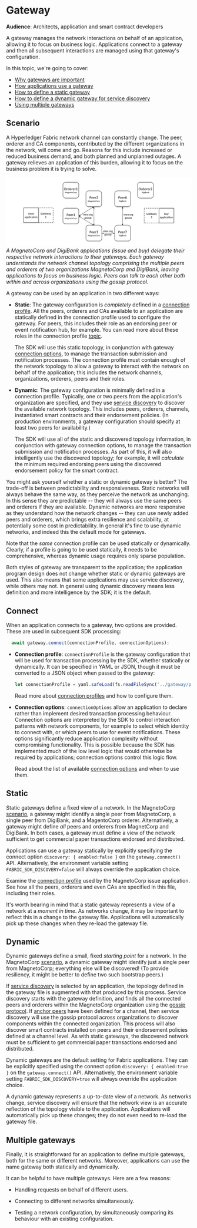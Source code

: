 # Gateway

**Audience**: Architects, application and smart contract developers

A gateway manages the network interactions on behalf of an application, allowing
it to focus on business logic. Applications connect to a gateway and then all
subsequent interactions are managed using that gateway's configuration.

In this topic, we're going to cover:

* [Why gateways are important](#scenario)
* [How applications use a gateway](#connect)
* [How to define a static gateway](#static)
* [How to define a dynamic gateway for service discovery](#dynamic)
* [Using multiple gateways](#multiple-gateways)

## Scenario

A Hyperledger Fabric network channel can constantly change.  The peer, orderer
and CA components, contributed by the different organizations in the network,
will come and go. Reasons for this include increased or reduced business demand,
and both planned and unplanned outages. A gateway relieves an application of
this burden, allowing it to focus on the business problem it is trying to solve.

![gateway.scenario](./develop.diagram.25.png) *A MagnetoCorp and DigiBank
applications (issue and buy) delegate their respective network interactions to
their gateways. Each gateway understands the network channel topology comprising
the multiple peers and orderers of two organizations MagnetoCorp and DigiBank,
leaving applications to focus on business logic. Peers can talk to each other
both within and across organizations using the gossip protocol.*

A gateway can be used by an application in two different ways:

* **Static**: The gateway configuration is *completely* defined in a [connection
  profile](./commonconnectionprofile.html). All the peers, orderers and CAs
  available to an application are statically defined in the connection profile
  used to configure the gateway. For peers, this includes their role as an
  endorsing peer or event notification hub, for example. You can read more about
  these roles in the connection profile [topic](./commonconnectionprofile.html).

  The SDK will use this static topology, in conjunction with gateway
  [connection options](./connectionoptions), to manage the transaction
  submission and notification processes. The connection profile must contain
  enough of the network topology to allow a gateway to interact with the
  network on behalf of the application; this includes the network channels,
  organizations, orderers, peers and their roles.


* **Dynamic**: The gateway configuration is minimally defined in a connection
  profile. Typically, one or two peers from the application's organization are
  specified, and they use [service discovery](../discovery-overview.html) to
  discover the available network topology. This includes peers, orderers,
  channels, instantiated smart contracts and their endorsement policies. (In
  production environments, a gateway configuration should specify at least two
  peers for availability.)

  The SDK will use all of the static and discovered topology information, in
  conjunction with gateway connection options, to manage the transaction
  submission and notification processes. As part of this, it will also
  intelligently use the discovered topology; for example, it will *calculate*
  the minimum required endorsing peers using the discovered endorsement policy
  for the smart contract.

You might ask yourself whether a static or dynamic gateway is better? The
trade-off is between predictability and responsiveness. Static networks will
always behave the same way, as they perceive the network as unchanging. In this
sense they are predictable -- they will always use the same peers and orderers
if they are available. Dynamic networks are more responsive as they understand
how the network changes -- they can use newly added peers and orderers, which
brings extra resilience and scalability, at potentially some cost in
predictability. In general it's fine to use dynamic networks, and indeed this
the default mode for gateways.

Note that the *same* connection profile can be used statically or dynamically.
Clearly, if a profile is going to be used statically, it needs to be
comprehensive, whereas dynamic usage requires only sparse population.

Both styles of gateway are transparent to the application; the application
program design does not change whether static or dynamic gateways are used. This
also means that some applications may use service discovery, while others may
not. In general using dynamic discovery means less definition and more
intelligence by the SDK; it is the default.

## Connect

When an application connects to a gateway, two options are provided. These are
used in subsequent SDK processing:

```javascript
  await gateway.connect(connectionProfile, connectionOptions);
```

* **Connection profile**: `connectionProfile` is the gateway configuration that
  will be used for transaction processing by the SDK, whether statically or
  dynamically. It can be specified in YAML or JSON, though it must be converted
  to a JSON object when passed to the gateway:

  ```javascript
  let connectionProfile = yaml.safeLoad(fs.readFileSync('../gateway/paperNet.yaml', 'utf8'));
  ```

  Read more about [connection profiles](./commonconnectionprofile.html) and how
  to configure them.


* **Connection options**: `connectionOptions` allow an application to declare
  rather than implement desired transaction processing behaviour. Connection
  options are interpreted by the SDK to control interaction patterns with
  network components, for example to select which identity to connect with, or
  which peers to use for event notifications. These options significantly reduce
  application complexity without compromising functionality. This is possible
  because the SDK has implemented much of the low level logic that would
  otherwise be required by applications; connection options control this logic
  flow.

  Read about the list of available [connection options](./connectionoptions.html)
  and when to use them.

## Static

Static gateways define a fixed view of a network. In the MagnetoCorp
[scenario](#scenario), a gateway might identify a single peer from MagnetoCorp,
a single peer from DigiBank, and a MagentoCorp orderer. Alternatively, a gateway
might define *all* peers and orderers from MagnetCorp and DigiBank. In both
cases, a gateway must define a view of the network sufficient to get commercial
paper transactions endorsed and distributed.

Applications can use a gateway statically by explicitly specifying the connect
option `discovery: { enabled:false }` on the `gateway.connect()` API.
Alternatively, the environment variable setting `FABRIC_SDK_DISCOVERY=false`
will always override the application choice.

Examine the [connection
profile](https://github.com/hyperledger/fabric-samples/blob/master/commercial-paper/organization/magnetocorp/gateway/networkConnection.yaml)
used by the MagnetoCorp issue application. See how all the peers, orderers and
even CAs are specified in this file, including their roles.

It's worth bearing in mind that a static gateway represents a view of a network
at a *moment in time*.  As networks change, it may be important to reflect this
in a change to the gateway file. Applications will automatically pick up these
changes when they re-load the gateway file.

## Dynamic

Dynamic gateways define a small, fixed *starting point* for a network. In the
MagnetoCorp [scenario](#scenario), a dynamic gateway might identify just a
single peer from MagnetoCorp; everything else will be discovered! (To provide
resiliency, it might be better to define two such bootstrap peers.)

If [service discovery](../discovery-overview.html) is selected by an
application, the topology defined in the gateway file is augmented with that
produced by this process. Service discovery starts with the gateway definition,
and finds all the connected peers and orderers within the MagnetoCorp
organization using the [gossip protocol](../gossip.html). If [anchor
peers](../glossary.html#anchor-peer) have been defined for a channel, then
service discovery will use the gossip protocol across organizations to discover
components within the connected organization. This process will also discover
smart contracts installed on peers and their endorsement policies defined at a
channel level. As with static gateways, the discovered network must be
sufficient to get commercial paper transactions endorsed and distributed.

Dynamic gateways are the default setting for Fabric applications. They can be
explicitly specified using the connect option `discovery: { enabled:true }` on
the `gateway.connect()` API. Alternatively, the environment variable setting
`FABRIC_SDK_DISCOVERY=true` will always override the application choice.

A dynamic gateway represents a up-to-date view of a network. As networks change,
service discovery will ensure that the network view is an accurate reflection of
the topology visible to the application. Applications will automatically pick
up these changes; they do not even need to re-load the gateway file.

## Multiple gateways

Finally, it is straightforward for an application to define multiple gateways,
both for the same or different networks. Moreover, applications can use the name
gateway both statically and dynamically.

It can be helpful to have multiple gateways. Here are a few reasons:

* Handling requests on behalf of different users.

* Connecting to different networks simultaneously.

* Testing a network configuration, by simultaneously comparing its behaviour
  with an existing configuration.

<!--- Licensed under Creative Commons Attribution 4.0 International License
https://creativecommons.org/licenses/by/4.0/ -->
